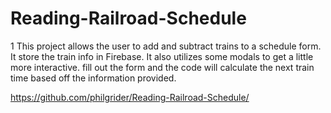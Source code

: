# Reading-Railroad-Schedule

1 This project allows the user to add and subtract trains to a schedule form.
It store the train info in Firebase.
It also utilizes some modals to get a little more interactive.
fill out the form and the code will calculate the next train time based off the information provided.

https://github.com/philgrider/Reading-Railroad-Schedule/


